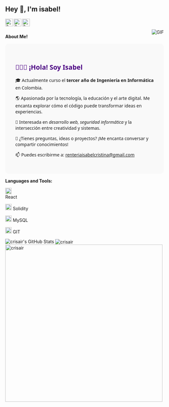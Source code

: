 <h2 title="hehehe"> Hey 👋, I'm  isabel!</h2>

<a href="https://www.instagram.com/crisa_icr/">
  <img align="left" alt="Sanskar's LinkedIn" width="24px" src="https://img.icons8.com/nolan/96/linkedin.png" />
</a>
<a href="www.linkedin.com/in/isabel-cristina-renteria-7221002b7">
  <img align="left" alt="Sanskar's Instagram" width="24px" src="https://img.icons8.com/nolan/96/instagram-new.png" />
</a>
<a href="https://www.facebook.com/isabelcristina.renteriamairongo?locale=es_LA">
  <img align="left" alt="Sanskar's Twitter" width="24px" src="https://github.com/user-attachments/assets/32a60340-5e9e-4ef0-9cd6-f2e5ee72f634"/>
</a>




<br />
<br />


 

  <img align="right" alt="GIF" src="https://media1.giphy.com/media/v1.Y2lkPTc5MGI3NjExYWlnNTRoZm9hMW5ncnkyaGIxNHU3OTNwNHFld2Rib3l2MHFxeHNlaSZlcD12MV9pbnRlcm5hbF9naWZfYnlfaWQmY3Q9Zw/77fiI8cUjQbuYLkUpn/giphy.gif" />

**About Me!**

<section style="font-family: 'Segoe UI', sans-serif; background-color: #f9f9f9; padding: 2rem; border-radius: 10px; max-width: 600px; margin: auto;">
  <h2 style="color: #4B0082;">👩🏽‍💻 ¡Hola! Soy Isabel</h2>
  <p>🎓 Actualmente curso el <strong>tercer año de Ingeniería en Informática</strong> en Colombia.</p>
  <p>🌎 Apasionada por la tecnología, la educación y el arte digital. Me encanta explorar cómo el código puede transformar ideas en experiencias.</p>
  <p>🧠 Interesada en <em>desarrollo web, seguridad informática</em> y la intersección entre creatividad y sistemas.</p>
  <p>💬 ¿Tienes preguntas, ideas o proyectos? ¡Me encanta conversar y compartir conocimientos!</p>
  <p>📫 Puedes escribirme a: <a href="mailto:renteriaisabelcristina@gmail.com">renteriaisabelcristina@gmail.com</a></p>
</section>




**Languages and Tools:**  


<code><img height="20" src="https://github.com/user-attachments/assets/3e2504a0-69d7-40e2-8384-50101a2a1bb4"> </code> React 

<code><img height="20" src="https://img.icons8.com/nolan/96/ethereum.png"></code> Solidity

<code><img height="20" src="https://img.icons8.com/nolan/96/sql.png"></code> MySQL

<code><img height="20" src="https://img.icons8.com/nolan/96/git.png"></code> GIT

<img src="https://github-readme-stats.vercel.app/api?username=crisair&show_icons=true&hide_border=true&count_private=true&theme=shades-of-purple&icon_color=fad000" alt="crisair's GitHub Stats">
<img align="center" src="https://github-readme-streak-stats.herokuapp.com/?user=crisair&count_private=true&theme=radical" alt="crisair" />
<img align="center" width=500 src="https://github-readme-stats.vercel.app/api/top-langs/?username=crisair&count_private=true&theme=radical" alt="crisair" />



